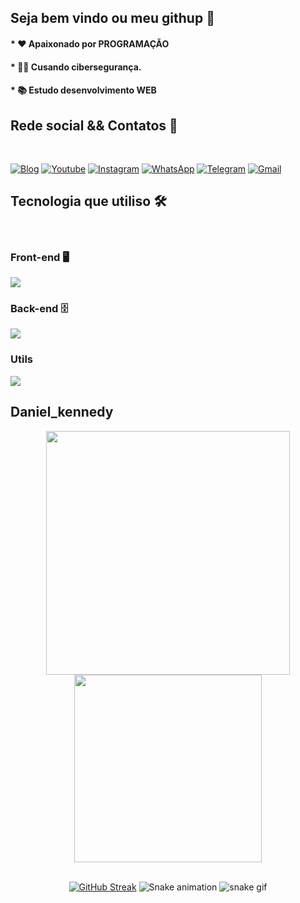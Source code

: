 ## Seja bem vindo ou meu githup 👋

#### * ❤ Apaixonado por PROGRAMAÇÃO <br>
#### * 👨‍🎓 Cusando cibersegurança.<br>
#### * 📚 Estudo desenvolvimento WEB<br>

## Rede social && Contatos 📱 
<br>

[![Blog](https://img.shields.io/website?label=Meu_portifolio&style=for-the-badge&url=https://dkrvportifolio.netlify.app/)](https://dkrvportifolio.netlify.app/)
[![Youtube](https://img.shields.io/badge/YouTube-FF0000?style=for-the-badge&logo=youtube&logoColor=white)](https://youtube.com/)
[![Instagram](https://img.shields.io/badge/Instagram-E4405F?style=for-the-badge&logo=instagram&logoColor=white)](https://instagram.com)
[![WhatsApp](https://img.shields.io/badge/WhatsApp-25D366?style=for-the-badge&logo=whatsapp&logoColor=white)](https://twitch.tv/)
[![Telegram](https://img.shields.io/badge/Telegram-2CA5E0?style=for-the-badge&logo=telegram&logoColor=white)](https://twitch.tv/)
[![Gmail](https://img.shields.io/badge/Gmail-D14836?style=for-the-badge&logo=gmail&logoColor=white)](https://twitch.tv/)


## Tecnologia que utiliso 🛠
<br>

### Front-end 🖥
<a href="https://skillicons.dev">
    <img src="https://skillicons.dev/icons?i=js,react,css,html,bootstrap,materialui,styledcomponents,sass,tailwind,ts" />
</a>

### Back-end 🗄
<a href="https://skillicons.dev">
    <img src="https://skillicons.dev/icons?i=ts,github,docker,prisma,py,nodejs,mysql,express,aws,postgres" />
</a>

### Utils
<a href="https://skillicons.dev">
    <img src="https://skillicons.dev/icons?i=vscode,linux,vite,bash" />
</a>

## Daniel_kennedy

<div align="center">
  <a href="https://github.com/Dkrv4006">
  <img width="390em" src="https://github-readme-stats.vercel.app/api?username=Dkrv4006&show_icons=true&theme=algolia&include_all_commits=true&count_private=true"/>
  <img width="300em" src="https://github-readme-stats.vercel.app/api/top-langs/?username=Dkrv4006&layout=compact&langs_count=7&theme=algolia"/>
</div>
  <div align="center"><br>

 
[![GitHub Streak](http://github-readme-streak-stats.herokuapp.com?user=Dkrv4006&theme=algolia&hide_border=verdadeiro&locale=pt-br)](https://git.io/streak-stats)
![Snake animation](https://github.com/Dkrv4006/Dkrv4006/blob/output/github-contribution-grid-snake.gif)
![snake gif](https://github.com/dkrv4006/dkrv4006/blob/output/github-contribution-grid-snake.gif)
</div>



